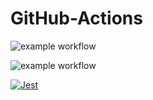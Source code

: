 # GitHub-Actions

![example workflow](https://github.com/brooklyndippo/gh-actions-practice/actions/workflows/github-actions-demo.yml/badge.svg)

![example workflow](https://github.com/Tech-at-DU/GitHub-Actions/actions/workflows/node.js.yml/badge.svg)

[![Jest](https://github.com/Tech-at-DU/GitHub-Actions/actions/workflows/jest.yml/badge.svg)](https://github.com/Tech-at-DU/GitHub-Actions/actions/workflows/jest.yml)

